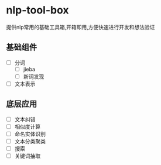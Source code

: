# nlp-tool-box
提供nlp常用的基础工具箱,开箱即用,方便快速进行开发和想法验证


## 基础组件
- [ ] 分词
    - [ ] jieba
    - [ ] 新词发现
- [ ] 文本表示

## 底层应用
- [ ] 文本纠错
- [ ] 相似度计算
- [ ] 命名实体识别
- [ ] 文本分类聚类
- [ ] 搜索
- [ ] 关键词抽取